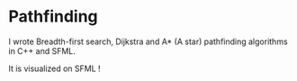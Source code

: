 # Pathfinding
I wrote Breadth-first search, Dijkstra and A* (A star) pathfinding algorithms in C++ and SFML.

It is visualized on SFML !
